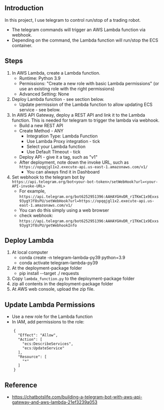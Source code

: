 ## Introduction
In this project, I use telegram to control run/stop of a trading robot.
* The telegram commands will trigger an AWS Lambda function via webhook.
* Depending on the command, the Lambda function will run/stop the ECS container.

## Steps
1. In AWS Lambda, create a Lambda function.
    * Runtime: Python 3.9
    * Permissions: "Create a new role with basic Lambda permissions" (or use an existing role with the right permissions)
    * Advanced Setting: None
2. Deploy Lambda function - see section below.
    * Update permission of the Lambda function to allow updating ECS service - see below.
3. In AWS API Gateway, deploy a REST API and link it to the Lambda function. This is needed for telegram to trigger the lambda via webhook.
    * Build a new REST API
    * Create Method - ANY
        * Integration Type: Lambda Function
        * Use Lambda Proxy integration - tick
        * Select your Lambda function
        * Use Default TImeout - tick
    * Deploy API - give it a tag, such as "v1"
    * After deployment, note down the invoke URL, such as `https://opqqjgl1x2.execute-api.us-east-1.amazonaws.com/v1/`
        * You can always find it in Dashboard
4. Set webhook to the telegram bot by `https://api.telegram.org/bot<your-bot-token>/setWebHook?url=<your-API-invoke-URL>`
    * For example, `https://api.telegram.org/bot6252951396:AAHAYGHvDR_r1TKmC1x9Exxs93ygYJf8sPU/setWebHook?url=https://opqqjgl1x2.execute-api.us-east-1.amazonaws.com/v1/`
    * You can do this simply using a web browser
    * check webhook: `https://api.telegram.org/bot6252951396:AAHAYGHvDR_r1TKmC1x9Exxs93ygYJf8sPU/getWebhookInfo`

## Deploy Lambda
1. At local computer
    * conda create -n telegram-lambda-py39 python=3.9
    * conda activate telegram-lambda-py39
2. At the deployment-package folder
    * pip install --target ./ requests
3. Copy `lambda_function.py` to the deployment-package folder
4. zip all contents in the deployment-package folder
5. At AWS web console, upload the zip file.

## Update Lambda Permissions
* Use a new role for the Lambda function
* In IAM, add permissions to the role:
```
    {
      "Effect": "Allow",
      "Action": [
        "ecs:DescribeServices",
        "ecs:UpdateService"
      ],
      "Resource": [
        "*"
      ]
    }
```

## Reference
* https://chatbotslife.com/building-a-telegram-bot-with-aws-api-gateway-and-aws-lambda-21ef3239a053
